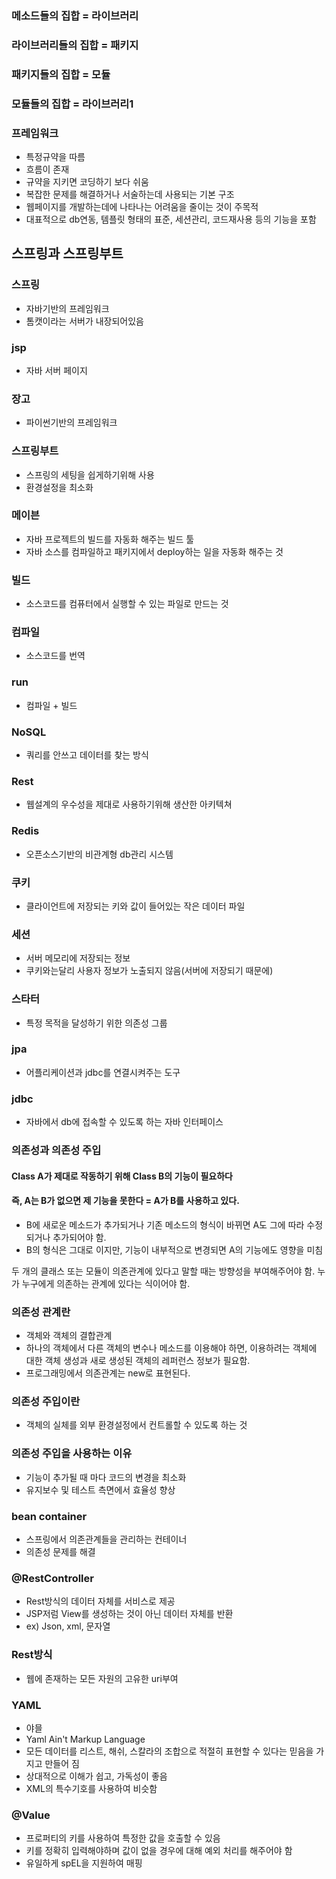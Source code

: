 ### 메소드들의 집합 = 라이브러리
### 라이브러리들의 집합 = 패키지
### 패키지들의 집합 = 모듈
### 모듈들의 집합 = 라이브러리1

### 프레임워크
 - 특정규약을 따름
 - 흐름이 존재
 - 규약을 지키면 코딩하기 보다 쉬움
 - 복잡한 문제를 해결하거나 서술하는데 사용되는 기본 구조
 - 웹페이지를 개발하는데에 나타나는 어려움을 줄이는 것이 주목적
 - 대표적으로 db연동, 템플릿 형태의 표준, 세션관리, 코드재사용 등의 기능을 포함


## 스프링과 스프링부트

### 스프링
 - 자바기반의 프레임워크
 - 톰캣이라는 서버가 내장되어있음

### jsp
 - 자바 서버 페이지

### 장고
 - 파이썬기반의 프레임워크

### 스프링부트
 - 스프링의 세팅을 쉽게하기위해 사용
 - 환경설정을 최소화

### 메이븐
 - 자바 프로젝트의 빌드를 자동화 해주는 빌드 툴
 - 자바 소스를 컴파일하고 패키지에서 deploy하는 일을 자동화 해주는 것

### 빌드
 - 소스코드를 컴퓨터에서 실행할 수 있는 파일로 만드는 것
### 컴파일
 - 소스코드를 번역
### run
 - 컴파일 + 빌드


### NoSQL
 - 쿼리를 안쓰고 데이터를 찾는 방식
### Rest
 - 웹설계의 우수성을 제대로 사용하기위해 생산한 아키텍쳐
### Redis
 - 오픈소스기반의 비관계형 db관리 시스템

### 쿠키
 - 클라이언트에 저장되는 키와 값이 들어있는 작은 데이터 파일

### 세션
 - 서버 메모리에 저장되는 정보
 - 쿠키와는달리 사용자 정보가 노출되지 않음(서버에 저장되기 때문에)

### 스타터
 - 특정 목적을 달성하기 위한 의존성 그룹

### jpa
 - 어플리케이션과 jdbc를 연결시켜주는 도구
### jdbc
 - 자바에서 db에 접속할 수 있도록 하는 자바 인터페이스

### 의존성과 의존성 주입

#### Class A가 제대로 작동하기 위해 Class B의 기능이 필요하다
#### 즉, A는 B가 없으면 제 기능을 못한다 = A가 B를 사용하고 있다.
 - B에 새로운 메소드가 추가되거나 기존 메소드의 형식이 바뀌면 A도 그에 따라 수정되거나 추가되어야 함.
 - B의 형식은 그대로 이지만, 기능이 내부적으로 변경되면 A의 기능에도 영향을 미침

두 개의 클래스 또는 모듈이 의존관계에 있다고 말할 때는 방향성을 부여해주어야 함.
누가 누구에게 의존하는 관계에 있다는 식이어야 함.

### 의존성 관계란
 - 객체와 객체의 결합관계
 - 하나의 객체에서 다른 객체의 변수나 메소드를 이용해야 하면, 이용하려는 객체에 대한 객체 생성과 새로 생성된 객체의 레퍼런스 정보가 필요함.
 - 프로그래밍에서 의존관계는 new로 표현된다.

### 의존성 주입이란
 - 객체의 실체를 외부 환경설정에서 컨트롤할 수 있도록 하는 것

### 의존성 주입을 사용하는 이유
 - 기능이 추가될 때 마다 코드의 변경을 최소화
 - 유지보수 및 테스트 측면에서 효율성 향상

### bean container
 - 스프링에서 의존관계들을 관리하는 컨테이너
 - 의존성 문제를 해결

### @RestController
 - Rest방식의 데이터 자체를 서비스로 제공
 - JSP저럼 View를 생성하는 것이 아닌 데이터 자체를 반환
 - ex) Json, xml, 문자열

### Rest방식
 - 웹에 존재하는 모든 자원의 고유한 uri부여

### YAML
 - 야믈
 - Yaml Ain't Markup Language
 - 모든 데이터를 리스트, 해쉬, 스칼라의 조합으로 적절히 표현할 수 있다는 믿음을 가지고 만들어 짐
 - 상대적으로 이해가 쉽고, 가독성이 좋음
 - XML의 특수기호를 사용하여 비슷함

### @Value
 - 프로퍼티의 키를 사용하여 특정한 값을 호출할 수 있음
 - 키를 정확히 입력해야하며 값이 없을 경우에 대해 예외 처리를 해주어야 함
 - 유일하게 spEL을 지원하여 매핑
